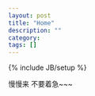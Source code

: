 ```yaml
---
layout: post
title: "Home"
description: ""
category: 
tags: []
---
```

{% include JB/setup %}
<!DOCTYPE html>
<html lang="en">
<head>
<title>小硕昨天心情不好</title>
</head>
<body>
慢慢来 不要着急~~~
</body>
</html>